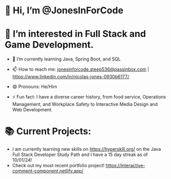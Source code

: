 # 👋 Hi, I’m @JonesInForCode
# 👀 I’m interested in Full Stack and Game Development.
- 🌱 I’m currently learning Java, Spring Boot, and SQL

- 📫 How to reach me: jonesinforcode.steep536@passinbox.com | https://www.linkedin.com/in/nicolas-jones-0930b6177/
- 😄 Pronouns: He/Him
- ⚡ Fun fact: I have a diverse career history, from food service, Operations Management, and Workplace Safety to Interactive Media Design and Web Development.
# 📚 Current Projects: 
- I am currently learning new skills on https://hyperskill.org/ on the Java Full Stack Developer Study Path and I have a 15 day streak as of 10/01/24!
- Check out my most recent portfolio project! https://interactive-comment-component.netlify.app/

<!---
JonesInForCode/JonesInForCode is a ✨ special ✨ repository because its `README.md` (this file) appears on your GitHub profile.
You can click the Preview link to take a look at your changes.
--->
